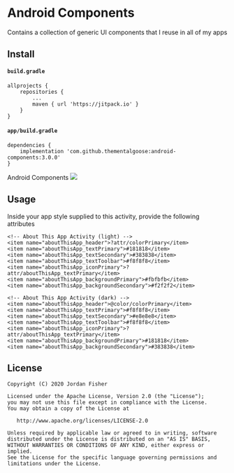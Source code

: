 # Android Components

Contains a collection of generic UI components that I reuse in all of my apps

## Install

#### `build.gradle`

```
allprojects {
	repositories {
		...
		maven { url 'https://jitpack.io' }
	}
}
```

#### `app/build.gradle`

```
dependencies {
    implementation 'com.github.thementalgoose:android-components:3.0.0'
}
```

Android Components [![](https://jitpack.io/v/thementalgoose/android-components.svg)](https://jitpack.io/#thementalgoose/android-components)


## Usage

Inside your app style supplied to this activity, provide the following attributes

```
<!-- About This App Activity (light) -->
<item name="aboutThisApp_header">?attr/colorPrimary</item>
<item name="aboutThisApp_textPrimary">#181818</item>
<item name="aboutThisApp_textSecondary">#383838</item>
<item name="aboutThisApp_textToolbar">#f8f8f8</item>
<item name="aboutThisApp_iconPrimary">?attr/aboutThisApp_textPrimary</item>
<item name="aboutThisApp_backgroundPrimary">#fbfbfb</item>
<item name="aboutThisApp_backgroundSecondary">#f2f2f2</item>

<!-- About This App Activity (dark) -->
<item name="aboutThisApp_header">@color/colorPrimary</item>
<item name="aboutThisApp_textPrimary">#f8f8f8</item>
<item name="aboutThisApp_textSecondary">#e8e8e8</item>
<item name="aboutThisApp_textToolbar">#f8f8f8</item>
<item name="aboutThisApp_iconPrimary">?attr/aboutThisApp_textPrimary</item>
<item name="aboutThisApp_backgroundPrimary">#181818</item>
<item name="aboutThisApp_backgroundSecondary">#383838</item>
```

## License

```
Copyright (C) 2020 Jordan Fisher

Licensed under the Apache License, Version 2.0 (the "License");
you may not use this file except in compliance with the License.
You may obtain a copy of the License at

   http://www.apache.org/licenses/LICENSE-2.0

Unless required by applicable law or agreed to in writing, software
distributed under the License is distributed on an "AS IS" BASIS,
WITHOUT WARRANTIES OR CONDITIONS OF ANY KIND, either express or implied.
See the License for the specific language governing permissions and
limitations under the License.
```
